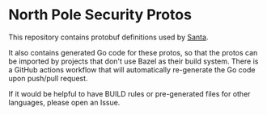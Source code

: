 # North Pole Security Protos

This repository contains protobuf definitions used by [Santa](https://github.com/northpolesec/santa).

It also contains generated Go code for these protos, so that the protos can be
imported by projects that don't use Bazel as their build system. There is a
GitHub actions workflow that will automatically re-generate the Go code upon
push/pull request.

If it would be helpful to have BUILD rules or pre-generated files for other
languages, please open an Issue.
